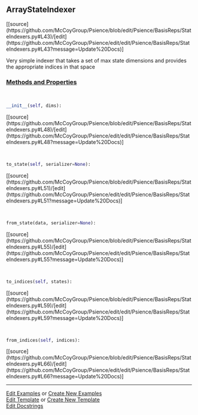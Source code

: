 ## <a id="Psience.BasisReps.StateIndexers.ArrayStateIndexer">ArrayStateIndexer</a> 
<div class="docs-source-link" markdown="1">
[[source](https://github.com/McCoyGroup/Psience/blob/edit/Psience/BasisReps/StateIndexers.py#L43)/[edit](https://github.com/McCoyGroup/Psience/edit/edit/Psience/BasisReps/StateIndexers.py#L43?message=Update%20Docs)]
</div>

Very simple indexer that takes a set of max state dimensions and
provides the appropriate indices in that space

<div class="collapsible-section">
 <div class="collapsible-section collapsible-section-header" markdown="1">
 
### <a class="collapse-link" data-toggle="collapse" href="#methods">Methods and Properties</a> <a class="float-right" data-toggle="collapse" href="#methods"><i class="fa fa-chevron-down"></i></a>

 </div>
 <div class="collapsible-section collapsible-section-body collapse" id="methods" markdown="1">

<a id="Psience.BasisReps.StateIndexers.ArrayStateIndexer.__init__" class="docs-object-method">&nbsp;</a> 
```python
__init__(self, dims): 
```
<div class="docs-source-link" markdown="1">
[[source](https://github.com/McCoyGroup/Psience/blob/edit/Psience/BasisReps/StateIndexers.py#L48)/[edit](https://github.com/McCoyGroup/Psience/edit/edit/Psience/BasisReps/StateIndexers.py#L48?message=Update%20Docs)]
</div>

<a id="Psience.BasisReps.StateIndexers.ArrayStateIndexer.to_state" class="docs-object-method">&nbsp;</a> 
```python
to_state(self, serializer=None): 
```
<div class="docs-source-link" markdown="1">
[[source](https://github.com/McCoyGroup/Psience/blob/edit/Psience/BasisReps/StateIndexers.py#L51)/[edit](https://github.com/McCoyGroup/Psience/edit/edit/Psience/BasisReps/StateIndexers.py#L51?message=Update%20Docs)]
</div>

<a id="Psience.BasisReps.StateIndexers.ArrayStateIndexer.from_state" class="docs-object-method">&nbsp;</a> 
```python
from_state(data, serializer=None): 
```
<div class="docs-source-link" markdown="1">
[[source](https://github.com/McCoyGroup/Psience/blob/edit/Psience/BasisReps/StateIndexers.py#L55)/[edit](https://github.com/McCoyGroup/Psience/edit/edit/Psience/BasisReps/StateIndexers.py#L55?message=Update%20Docs)]
</div>

<a id="Psience.BasisReps.StateIndexers.ArrayStateIndexer.to_indices" class="docs-object-method">&nbsp;</a> 
```python
to_indices(self, states): 
```
<div class="docs-source-link" markdown="1">
[[source](https://github.com/McCoyGroup/Psience/blob/edit/Psience/BasisReps/StateIndexers.py#L59)/[edit](https://github.com/McCoyGroup/Psience/edit/edit/Psience/BasisReps/StateIndexers.py#L59?message=Update%20Docs)]
</div>

<a id="Psience.BasisReps.StateIndexers.ArrayStateIndexer.from_indices" class="docs-object-method">&nbsp;</a> 
```python
from_indices(self, indices): 
```
<div class="docs-source-link" markdown="1">
[[source](https://github.com/McCoyGroup/Psience/blob/edit/Psience/BasisReps/StateIndexers.py#L66)/[edit](https://github.com/McCoyGroup/Psience/edit/edit/Psience/BasisReps/StateIndexers.py#L66?message=Update%20Docs)]
</div>

 </div>
</div>




___

[Edit Examples](https://github.com/McCoyGroup/Psience/edit/gh-pages/ci/examples/Psience/BasisReps/StateIndexers/ArrayStateIndexer.md) or 
[Create New Examples](https://github.com/McCoyGroup/Psience/new/gh-pages/?filename=ci/examples/Psience/BasisReps/StateIndexers/ArrayStateIndexer.md) <br/>
[Edit Template](https://github.com/McCoyGroup/Psience/edit/gh-pages/ci/docs/Psience/BasisReps/StateIndexers/ArrayStateIndexer.md) or 
[Create New Template](https://github.com/McCoyGroup/Psience/new/gh-pages/?filename=ci/docs/templates/Psience/BasisReps/StateIndexers/ArrayStateIndexer.md) <br/>
[Edit Docstrings](https://github.com/McCoyGroup/Psience/edit/edit/Psience/BasisReps/StateIndexers.py#L43?message=Update%20Docs)